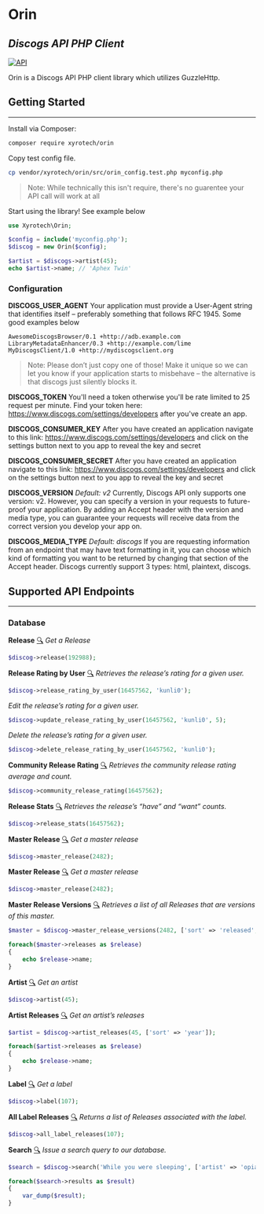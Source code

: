 # Orin
## _Discogs API PHP Client_

[![API](https://www.discogs.com/images/discogs-white.png)](https://www.discogs.com/developers)

Orin is a Discogs API PHP client library which utilizes GuzzleHttp.

## Getting Started
***
Install via Composer:
```sh
composer require xyrotech/orin
```

Copy test config file.
```sh
cp vendor/xyrotech/orin/src/orin_config.test.php myconfig.php
```
> Note: While technically this isn't require, there's no guarentee your API call will work at all

Start using the library! See example below
```php
use Xyrotech\Orin;

$config = include('myconfig.php');
$discog = new Orin($config);

$artist = $discogs->artist(45);
echo $artist->name; // 'Aphex Twin'
```

### Configuration
**DISCOGS_USER_AGENT**
Your application must provide a User-Agent string that identifies itself – preferably something that follows RFC 1945. Some good examples below
```
AwesomeDiscogsBrowser/0.1 +http://adb.example.com
LibraryMetadataEnhancer/0.3 +http://example.com/lime
MyDiscogsClient/1.0 +http://mydiscogsclient.org
```
> Note: Please don’t just copy one of those! Make it unique so we can let you know if your application starts to misbehave – the alternative is that discogs just silently blocks it.

**DISCOGS_TOKEN**
You'll need a token otherwise you'll be rate limited to 25 request per minute. Find your token here: https://www.discogs.com/settings/developers after you've create an app.

**DISCOGS_CONSUMER_KEY**
After you have created an application  navigate to this link: https://www.discogs.com/settings/developers and click on the settings button next to you app to reveal the key and secret

**DISCOGS_CONSUMER_SECRET**
After you have created an application  navigate to this link: https://www.discogs.com/settings/developers and click on the settings button next to you app to reveal the key and secret

**DISCOGS_VERSION**
*Default: v2*
Currently, Discogs API only supports one version: v2. However, you can specify a version in your requests to future-proof your application. By adding an Accept header with the version and media type, you can guarantee your requests will receive data from the correct version you develop your app on.

**DISCOGS_MEDIA_TYPE**
*Default: discogs*
If you are requesting information from an endpoint that may have text formatting in it, you can choose which kind of formatting you want to be returned by changing that section of the Accept header. Discogs currently support 3 types: html, plaintext, discogs.



## Supported API Endpoints
***
### Database

**Release** [:mag:](https://www.discogs.com/developers#page:database,header:database-release)
*Get a Release* 
```php
$discog->release(192988);
```


**Release Rating by User** [:mag:](https://www.discogs.com/developers#page:database,header:database-release-rating-by-user)
*Retrieves the release’s rating for a given user.* 
```php
$discog->release_rating_by_user(16457562, 'kunli0');
```
*Edit the release’s rating for a given user.* 
```php
$discog->update_release_rating_by_user(16457562, 'kunli0', 5);
```
*Delete the release’s rating for a given user.* 
```php
$discog->delete_release_rating_by_user(16457562, 'kunli0');
```

**Community Release Rating** [:mag:](https://www.discogs.com/developers#page:database,header:database-community-release-rating)
*Retrieves the community release rating average and count.* 
```php
$discog->community_release_rating(16457562);
```

**Release Stats** [:mag:](https://www.discogs.com/developers#page:database,header:database-release-stats)
*Retrieves the release’s “have” and “want” counts.* 
```php
$discog->release_stats(16457562);
```

**Master Release** [:mag:](https://www.discogs.com/developers#page:database,header:database-master-release)
*Get a master release* 
```php
$discog->master_release(2482);
```

**Master Release** [:mag:](https://www.discogs.com/developers#page:database,header:database-master-release)
*Get a master release* 
```php
$discog->master_release(2482);
```

**Master Release Versions** [:mag:](https://www.discogs.com/developers#page:database,header:database-master-release-versions)
*Retrieves a list of all Releases that are versions of this master.* 
```php
$master = $discog->master_release_versions(2482, ['sort' => 'released', 'sort_order' => 'desc']);

foreach($master->releases as $release)
{
    echo $release->name;
}
```

**Artist** [:mag:](https://www.discogs.com/developers#page:database,header:database-artist)
*Get an artist* 
```php
$discog->artist(45);
```

**Artist Releases** [:mag:](https://www.discogs.com/developers#page:database,header:database-master-release-versions)
*Get an artist’s releases* 
```php
$artist = $discog->artist_releases(45, ['sort' => 'year']);

foreach($artist->releases as $release)
{
    echo $release->name;
}
```

**Label** [:mag:](https://www.discogs.com/developers#page:database,header:database-label)
*Get a label* 
```php
$discog->label(107);
```

**All Label Releases** [:mag:](https://www.discogs.com/developers#page:database,header:database-all-label-releases)
*Returns a list of Releases associated with the label.* 
```php
$discog->all_label_releases(107);
```

**Search** [:mag:](https://www.discogs.com/developers#page:database,header:database-search)
*Issue a search query to our database.* 
```php
$search = $discog->search('While you were sleeping', ['artist' => 'opiate', 'type' => 'master');

foreach($search->results as $result)
{
    var_dump($result);
}
```
